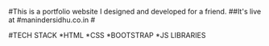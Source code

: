 #This is a portfolio website I designed and developed for a friend.
##It's live at #manindersidhu.co.in #

#TECH STACK
*HTML 
*CSS
*BOOTSTRAP
*JS LIBRARIES
